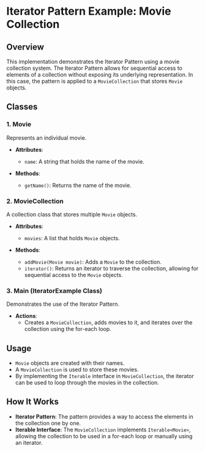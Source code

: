 # Iterator Pattern Example: Movie Collection

## Overview
This implementation demonstrates the Iterator Pattern using a movie collection system. The Iterator Pattern allows for sequential access to elements of a collection without exposing its underlying representation. In this case, the pattern is applied to a `MovieCollection` that stores `Movie` objects.

## Classes

### 1. Movie
Represents an individual movie.

- **Attributes**:
  - `name`: A string that holds the name of the movie.
  
- **Methods**:
  - `getName()`: Returns the name of the movie.

### 2. MovieCollection
A collection class that stores multiple `Movie` objects.

- **Attributes**:
  - `movies`: A list that holds `Movie` objects.
  
- **Methods**:
  - `addMovie(Movie movie)`: Adds a `Movie` to the collection.
  - `iterator()`: Returns an iterator to traverse the collection, allowing for sequential access to the `Movie` objects.

### 3. Main (IteratorExample Class)
Demonstrates the use of the Iterator Pattern.

- **Actions**:
  - Creates a `MovieCollection`, adds movies to it, and iterates over the collection using the for-each loop.

## Usage
- `Movie` objects are created with their names.
- A `MovieCollection` is used to store these movies.
- By implementing the `Iterable` interface in `MovieCollection`, the iterator can be used to loop through the movies in the collection.

## How It Works
- **Iterator Pattern**: The pattern provides a way to access the elements in the collection one by one.
- **Iterable Interface**: The `MovieCollection` implements `Iterable<Movie>`, allowing the collection to be used in a for-each loop or manually using an iterator.